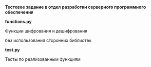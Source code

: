 **Тестовое задание в отдел разработки серверного программного обеспечения**




**functions.py**

Функции шифрования и дешифрования

без использования сторонних библиотек


**test.py**

Тесты по реализованным функциям



